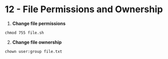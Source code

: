 # 12 - File Permissions and Ownership
 
1. **Change file permissions**

```
chmod 755 file.sh
```

2. **Change file ownership**

```
chown user:group file.txt
```